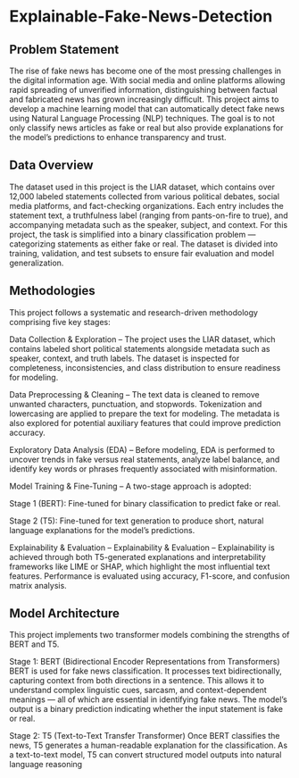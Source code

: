 # Explainable-Fake-News-Detection
## Problem Statement

The rise of fake news has become one of the most pressing challenges in the digital information age. With social media and online platforms allowing rapid spreading of unverified information, distinguishing between factual and fabricated news has grown increasingly difficult. This project aims to develop a machine learning model that can automatically detect fake news using Natural Language Processing (NLP) techniques. The goal is to not only classify news articles as fake or real but also provide explanations for the model’s predictions to enhance transparency and trust.

## Data Overview

The dataset used in this project is the LIAR dataset, which contains over 12,000 labeled statements collected from various political debates, social media platforms, and fact-checking organizations. Each entry includes the statement text, a truthfulness label (ranging from pants-on-fire to true), and accompanying metadata such as the speaker, subject, and context. For this project, the task is simplified into a binary classification problem — categorizing statements as either fake or real. The dataset is divided into training, validation, and test subsets to ensure fair evaluation and model generalization.

## Methodologies

This project follows a systematic and research-driven methodology comprising five key stages:

Data Collection & Exploration – The project uses the LIAR dataset, which contains labeled short political statements alongside metadata such as speaker, context, and truth labels. The dataset is inspected for completeness, inconsistencies, and class distribution to ensure readiness for modeling.

Data Preprocessing & Cleaning – The text data is cleaned to remove unwanted characters, punctuation, and stopwords. Tokenization and lowercasing are applied to prepare the text for modeling. The metadata is also explored for potential auxiliary features that could improve prediction accuracy.

Exploratory Data Analysis (EDA) – Before modeling, EDA is performed to uncover trends in fake versus real statements, analyze label balance, and identify key words or phrases frequently associated with misinformation.


Model Training & Fine-Tuning – A two-stage approach is adopted:

Stage 1 (BERT): Fine-tuned for binary classification to predict fake or real.

Stage 2 (T5): Fine-tuned for text generation to produce short, natural language explanations for the model’s predictions.

Explainability & Evaluation – Explainability & Evaluation – Explainability is achieved through both T5-generated explanations and interpretability frameworks like LIME or SHAP, which highlight the most influential text features. Performance is evaluated using accuracy, F1-score, and confusion matrix analysis.

## Model Architecture

This project implements two transformer models combining the strengths of BERT and T5.

Stage 1: BERT (Bidirectional Encoder Representations from Transformers)
BERT is used for fake news classification. It processes text bidirectionally, capturing context from both directions in a sentence. This allows it to understand complex linguistic cues, sarcasm, and context-dependent meanings — all of which are essential in identifying fake news. The model’s output is a binary prediction indicating whether the input statement is fake or real.

Stage 2: T5 (Text-to-Text Transfer Transformer)
Once BERT classifies the news, T5 generates a human-readable explanation for the classification. As a text-to-text model, T5 can convert structured model outputs into natural language reasoning
